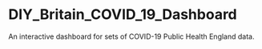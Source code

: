 # DIY_Britain_COVID_19_Dashboard
An interactive dashboard for sets of COVID-19 Public Health England data.
